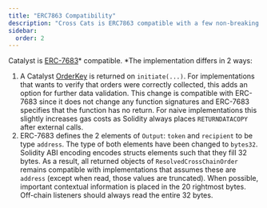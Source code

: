 ```yaml
---
title: "ERC7863 Compatibility"
description: "Cross Cats is ERC7863 compatible with a few non-breaking changes."
sidebar:
  order: 2
---
```


Catalyst is [ERC-7683](https://eips.ethereum.org/EIPS/eip-7683)* compatible. *The implementation differs in 2 ways:

1. A Catalyst [OrderKey](https://github.com/catalystdao/cross-cats/blob/7e07281eef10ffadc10f9f75eb42d1c2419224ca/src/interfaces/Structs.sol#L41-L65) is returned on `initiate(...)`. For implementations that wants to verify that orders were correctly collected, this adds an option for further data validation. This change is compatible with ERC-7683 since it does not change any function signatures and ERC-7683 specifies that the function has no return. For naive implementations this slightly increases gas costs as Solidity always places `RETURNDATACOPY` after external calls.
2. ERC-7683 defines the 2 elements of `Output`: `token` and `recipient` to be type `address`. The type of both elements have been changed to `bytes32`. Solidity ABI encoding encodes structs elements such that they fill 32 bytes. As a result, all returned objects of `ResolvedCrossChainOrder` remains compatible with implementations that assumes these are `address` (except when read, those values are truncated). When possible, important contextual information is placed in the 20 rightmost bytes. Off-chain listeners should always read the entire 32 bytes.
